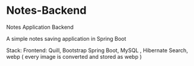 # Notes-Backend
Notes Application Backend

A simple notes saving application in Spring Boot

Stack:
Frontend: Quill, Bootstrap
Spring Boot, MySQL , Hibernate Search, webp ( every image is converted and stored as webp )
